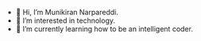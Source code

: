 - 👋 Hi, I’m Munikiran Narpareddi.
- 👀 I’m interested in technology.
- 🌱 I’m currently learning how to be an intelligent coder.

<!---
narmuni123/narmuni123 is a ✨ special ✨ repository because its `README.md` (this file) appears on your GitHub profile.
You can click the Preview link to take a look at your changes.
--->
